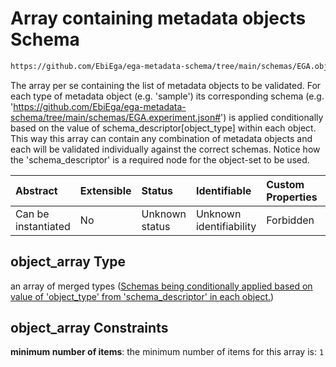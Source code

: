 # Array containing metadata objects Schema

```txt
https://github.com/EbiEga/ega-metadata-schema/tree/main/schemas/EGA.object-set.json#/properties/object_array
```

The array per se containing the list of metadata objects to be validated. For each type of metadata object (e.g. 'sample') its corresponding schema (e.g. '<https://github.com/EbiEga/ega-metadata-schema/tree/main/schemas/EGA.experiment.json#>') is applied conditionally based on the value of schema_descriptor\[object_type] within each object. This way this array can contain any combination of metadata objects and each will be validated individually against the correct schemas. Notice how the 'schema_descriptor' is a required node for the object-set to be used.

| Abstract            | Extensible | Status         | Identifiable            | Custom Properties | Additional Properties | Access Restrictions | Defined In                                                                |
| :------------------ | :--------- | :------------- | :---------------------- | :---------------- | :-------------------- | :------------------ | :------------------------------------------------------------------------ |
| Can be instantiated | No         | Unknown status | Unknown identifiability | Forbidden         | Allowed               | none                | [EGA.object-set.json*](../out/EGA.object-set.json "open original schema") |

## object_array Type

an array of merged types ([Schemas being conditionally applied based on value of 'object_type' from 'schema_descriptor' in each object.](ega-15-properties-array-containing-metadata-objects-schemas-being-conditionally-applied-based-on-value-of-object_type-from-schema_descriptor-in-each-object.md))

## object_array Constraints

**minimum number of items**: the minimum number of items for this array is: `1`
